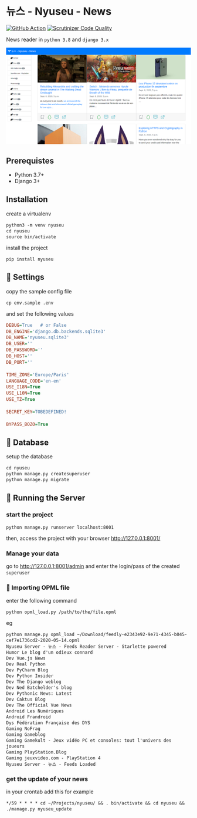 # 뉴스 - Nyuseu - News

[![GitHub Action](https://github.com/foxmask/nyuseu/workflows/Python%20package/badge.svg)](https://github.com/foxmask/nyuseu/actions?query=workflow%3A%22Python+package%22) 
[![Scrutinizer Code Quality](https://scrutinizer-ci.com/g/foxmask/nyuseu/badges/quality-score.png?b=master)](https://scrutinizer-ci.com/g/foxmask/nyuseu/?branch=master)

News reader in `python 3.8` and `django 3.x`

![Main page](https://github.com/foxmask/nyuseu/raw/master/nyuseu/doc/screenshot.png)

## Prerequistes 

* Python 3.7+
* Django 3+

## Installation
create a virtualenv
```
python3 -m venv nyuseu
cd nyuseu
source bin/activate
```
install the project
```
pip install nyuseu
```
##  :wrench: Settings
copy the sample config file 
```
cp env.sample .env
```
and set the following values
```ini
DEBUG=True   # or False
DB_ENGINE='django.db.backends.sqlite3'
DB_NAME='nyuseu.sqlite3'
DB_USER=''
DB_PASSWORD=''
DB_HOST=''
DB_PORT=''

TIME_ZONE='Europe/Paris'
LANGUAGE_CODE='en-en'
USE_I18N=True
USE_L10N=True
USE_TZ=True

SECRET_KEY=TOBEDEFINED!

BYPASS_BOZO=True
```

## :dvd: Database
setup the database
```
cd nyuseu
python manage.py createsuperuser
python manage.py migrate
```

## :mega: Running the Server
### start the project
```
python manage.py runserver localhost:8001
```
then, access the project with your browser http://127.0.0.1:8001/

### Manage your data 

go to http://127.0.0.1:8001/admin and enter the login/pass of the created `superuser`

### :eyes: Importing OPML file
enter the following command
```commandline
python opml_load.py /path/to/the/file.opml
```
eg
```commandline
python manage.py opml_load ~/Download/feedly-e2343e92-9e71-4345-b045-cef7e1736cd2-2020-05-14.opml 
Nyuseu Server - 뉴스 - Feeds Reader Server - Starlette powered
Humor Le blog d'un odieux connard
Dev Vue.js News
Dev Real Python
Dev PyCharm Blog
Dev Python Insider
Dev The Django weblog
Dev Ned Batchelder's blog
Dev Pythonic News: Latest
Dev Caktus Blog
Dev The Official Vue News
Android Les Numériques
Android Frandroid
Dys Fédération Française des DYS
Gaming NoFrag
Gaming Gameblog
Gaming Gamekult - Jeux vidéo PC et consoles: tout l'univers des joueurs
Gaming PlayStation.Blog
Gaming jeuxvideo.com - PlayStation 4
Nyuseu Server - 뉴스 - Feeds Loaded
```

### get the update of your news 
in your crontab add this for example

```
*/59 * * * * cd ~/Projects/nyuseu/ && . bin/activate && cd nyuseu && ./manage.py nyuseu_update
``` 

